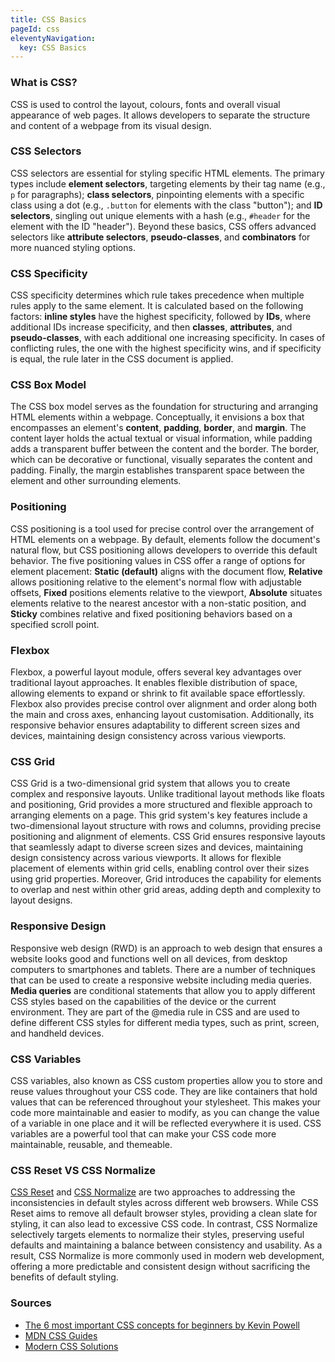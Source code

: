 ```yaml
---
title: CSS Basics
pageId: css
eleventyNavigation:
  key: CSS Basics
---
```


### What is CSS?

CSS is used to control the layout, colours, fonts and overall visual appearance of web pages. It allows developers to separate the structure and content of a webpage from its visual design.

### CSS Selectors

CSS selectors are essential for styling specific HTML elements. The primary types include **element selectors**, targeting elements by their tag name (e.g., `p` for paragraphs); **class selectors**, pinpointing elements with a specific class using a dot (e.g., `.button` for elements with the class "button"); and **ID selectors**, singling out unique elements with a hash (e.g., `#header` for the element with the ID "header"). Beyond these basics, CSS offers advanced selectors like **attribute selectors**, **pseudo-classes**, and **combinators** for more nuanced styling options.

### CSS Specificity

CSS specificity determines which rule takes precedence when multiple rules apply to the same element. It is calculated based on the following factors: **inline styles** have the highest specificity, followed by **IDs**, where additional IDs increase specificity, and then **classes**, **attributes**, and **pseudo-classes**, with each additional one increasing specificity. In cases of conflicting rules, the one with the highest specificity wins, and if specificity is equal, the rule later in the CSS document is applied.

### CSS Box Model

The CSS box model serves as the foundation for structuring and arranging HTML elements within a webpage. Conceptually, it envisions a box that encompasses an element's **content**, **padding**, **border**, and **margin**. The content layer holds the actual textual or visual information, while padding adds a transparent buffer between the content and the border. The border, which can be decorative or functional, visually separates the content and padding. Finally, the margin establishes transparent space between the element and other surrounding elements.

### Positioning

CSS positioning is a tool used for precise control over the arrangement of HTML elements on a webpage. By default, elements follow the document's natural flow, but CSS positioning allows developers to override this default behavior. The five positioning values in CSS offer a range of options for element placement: **Static (default)** aligns with the document flow, **Relative** allows positioning relative to the element's normal flow with adjustable offsets, **Fixed** positions elements relative to the viewport, **Absolute** situates elements relative to the nearest ancestor with a non-static position, and **Sticky** combines relative and fixed positioning behaviors based on a specified scroll point.

### Flexbox

Flexbox, a powerful layout module, offers several key advantages over traditional layout approaches. It enables flexible distribution of space, allowing elements to expand or shrink to fit available space effortlessly. Flexbox also provides precise control over alignment and order along both the main and cross axes, enhancing layout customisation. Additionally, its responsive behavior ensures adaptability to different screen sizes and devices, maintaining design consistency across various viewports.

### CSS Grid

CSS Grid is a two-dimensional grid system that allows you to create complex and responsive layouts. Unlike traditional layout methods like floats and positioning, Grid provides a more structured and flexible approach to arranging elements on a page. This grid system's key features include a two-dimensional layout structure with rows and columns, providing precise positioning and alignment of elements. CSS Grid ensures responsive layouts that seamlessly adapt to diverse screen sizes and devices, maintaining design consistency across various viewports. It allows for flexible placement of elements within grid cells, enabling control over their sizes using grid properties. Moreover, Grid introduces the capability for elements to overlap and nest within other grid areas, adding depth and complexity to layout designs.

### Responsive Design

Responsive web design (RWD) is an approach to web design that ensures a website looks good and functions well on all devices, from desktop computers to smartphones and tablets. There are a number of techniques that can be used to create a responsive website including media queries. **Media queries** are conditional statements that allow you to apply different CSS styles based on the capabilities of the device or the current environment. They are part of the @media rule in CSS and are used to define different CSS styles for different media types, such as print, screen, and handheld devices.

### CSS Variables

CSS variables, also known as CSS custom properties allow you to store and reuse values throughout your CSS code. They are like containers that hold values that can be referenced throughout your stylesheet. This makes your code more maintainable and easier to modify, as you can change the value of a variable in one place and it will be reflected everywhere it is used. CSS variables are a powerful tool that can make your CSS code more maintainable, reusable, and themeable.

### CSS Reset VS CSS Normalize

[CSS Reset](https://elad2412.github.io/the-new-css-reset/) and [CSS Normalize](https://necolas.github.io/normalize.css/) are two approaches to addressing the inconsistencies in default styles across different web browsers. While CSS Reset aims to remove all default browser styles, providing a clean slate for styling, it can also lead to excessive CSS code. In contrast, CSS Normalize selectively targets elements to normalize their styles, preserving useful defaults and maintaining a balance between consistency and usability. As a result, CSS Normalize is more commonly used in modern web development, offering a more predictable and consistent design without sacrificing the benefits of default styling.

### Sources

- [The 6 most important CSS concepts for beginners by Kevin Powell](https://www.youtube.com/watch?v=JnTPd9G6hoY)
- [MDN CSS Guides](https://developer.mozilla.org/en-US/docs/Learn/CSS)
- [Modern CSS Solutions](https://moderncss.dev/)
